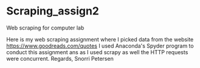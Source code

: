 # Scraping_assign2
Web scraping for computer lab

Here is my web scraping assignment where I picked data from the website https://www.goodreads.com/quotes
I used Anaconda's Spyder program to conduct this assignment ans as I used scrapy as well the HTTP requests were concurrent. 
Regards, Snorri Petersen
